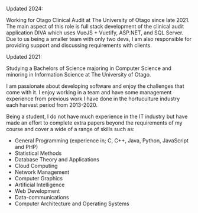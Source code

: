 Updated 2024: 

Working for Otago Clinical Audit at The University of Otago since late 2021. The main aspect of this role is full stack development of the clinical audit application DIVA which uses VueJS + Vuetify, ASP.NET, and SQL Server.
Due to us being a smaller team with only two devs, I am also responsible for providing support and discussing requirements with clients.

Updated 2021:

Studying a Bachelors of Science majoring in Computer Science and minoring in Information Science at The University of Otago.

I am passionate about developing software and enjoy the challenges that come with it. I enjoy working in a team and have some management experience from previous work I have done in the hortuculture industry each harvest period from 2013-2020.

Being a student, I do not have much experience in the IT industry but have made an effort to complete extra papers beyond the requirements of my course and cover a wide of a range of skills such as:
 - General Programming (experience in; C, C++, Java, Python, JavaScript and  PHP)
 - Statistical Methods
 - Database Theory and Applications
 - Cloud Computing
 - Network Management
 - Computer Graphics
 - Artificial Intelligence
 - Web Development
 - Data-communications
 - Computer Architecture and Operating Systems
